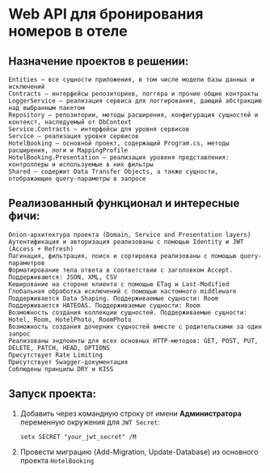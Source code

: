 # Web API для бронирования номеров в отеле
## Назначение проектов в решении:
    Entities — все сущности приложения, в том числе модели базы данных и исключений
    Contracts — интерфейсы репозиториев, логгера и прочие общие контракты
    LoggerService — реализация сервиса для логгирования, дающий абстракцию над выбранным пакетом
    Repository — репозитории, методы расширения, конфигурация сущностей и контекст, наследуемый от DbContext
    Service.Contracts — интерфейсы для уровня сервисов
    Service — реализация уровня сервисов
    HotelBooking — основной проект, содержащий Program.cs, методы расширения, логи и MappingProfile
    HotelBooking.Presentation — реализация уровеня представления: контроллеры и используемые в них фильтры
    Shared — содержит Data Transfer Objects, а также сущности, отображающие query-параметры в запросе
## Реализованный функционал и интересные фичи:
    Onion-архитектура проекта (Domain, Service and Presentation layers)
    Аутентификация и авторизация реализованы с помощью Identity и JWT (Access + Refresh)
    Пагинация, фильтрация, поиск и сортировка реализованы с помощью query-параметров
    Форматирование тела ответа в соответствии с заголовком Accept. Поддерживаются: JSON, XML, CSV
    Кеширование на стороне клиента с помощью ETag и Last-Modified
    Глобальная обработка исключений с помощью кастомного middleware
    Поддерживается Data Shaping. Поддерживаемые сущности: Room
    Поддерживается HATEOAS. Поддерживаемые сущности: Room
    Возможность создания коллекции сущностей. Поддерживаемые сущности: Hotel, Room, HotelPhoto, RoomPhoto
    Возможность создания дочерних сущностей вместе с родительскими за один запрос
    Реализованы эндпоинты для всех основных HTTP-методов: GET, POST, PUT, DELETE, PATCH, HEAD, OPTIONS
    Присутствует Rate Limiting
    Присутствует Swagger-документация
    Соблюдены принципы DRY и KISS
## Запуск проекта:
1. Добавить через командную строку от имени **Администратора** переменную окружения для `JWT Secret`:
   
   ```
   setx SECRET "your_jwt_secret" /M
   ```
3. Провести миграцию (Add-Migration, Update-Database) из основного проекта `HotelBooking`
